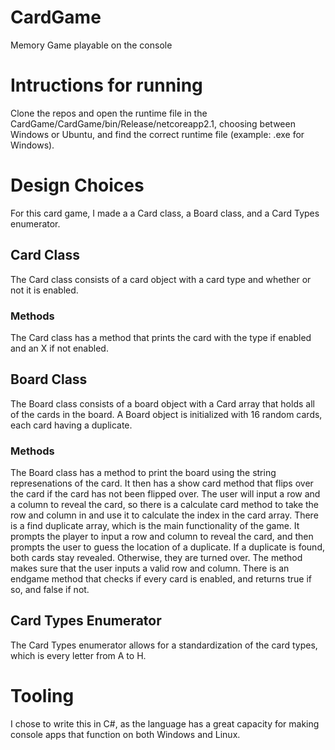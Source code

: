# CardGame
Memory Game playable on the console
# Intructions for running
Clone the repos and open the runtime file in the CardGame/CardGame/bin/Release/netcoreapp2.1, choosing between Windows or Ubuntu, and find the correct runtime file (example: .exe for Windows). 
# Design Choices
For this card game, I made a a Card class, a Board class, and a Card Types enumerator. 
## Card Class 
The Card class consists of a card object with a card type and whether or not it is enabled. 
### Methods
The Card class has a method that prints the card with the type if enabled and an X if not enabled. 
## Board Class
The Board class consists of a board object with a Card array that holds all of the cards in the board. A Board object is initialized with 16 random cards, each card having a duplicate.  
### Methods
The Board class has a method to print the board using the string represenations of the card. It then has a show card method that flips over the card if the card has not been flipped over. The user will input a row and a column to reveal the card, so there is a calculate card method to take the row and column in and use it to calculate the index in the card array. There is a find duplicate array, which is the main functionality of the game. It prompts the player to input a row and column to reveal the card, and then prompts the user to guess the location of a duplicate. If a duplicate is found, both cards stay revealed. Otherwise, they are turned over. The method makes sure that the user inputs a valid row and column. There is an endgame method that checks if every card is enabled, and returns true if so, and false if not.
## Card Types Enumerator
The Card Types enumerator allows for a standardization of the card types, which is every letter from A to H. 
# Tooling
I chose to write this in C#, as the language has a great capacity for making console apps that function on both Windows and Linux.
